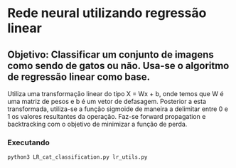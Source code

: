 # Rede neural utilizando regressão linear

## Objetivo: Classificar um conjunto de imagens como sendo de gatos ou não. Usa-se o algoritmo de regressão linear como base.


Utiliza uma transformação linear do tipo X = Wx + b, onde temos que W é uma matriz de pesos e b é um vetor de defasagem.
Posterior a esta transformada, utiliza-se a função sigmoide de maneira a delimitar entre 0 e 1 os valores resultantes da operação.
Faz-se forward propagation e backtracking com o objetivo de minimizar a função de perda.


### Executando


```
python3 LR_cat_classification.py lr_utils.py
```

